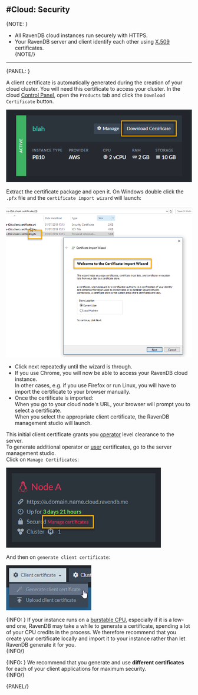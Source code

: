 #Cloud: Security
---

{NOTE: }

* All RavenDB cloud instances run securely with HTTPS.  
* Your RavenDB server and client identify each other using [X.509](https://docs.microsoft.com/en-us/windows/desktop/seccertenroll/about-x-509-public-key-certificates) 
certificates.  
{NOTE/}

---

{PANEL: }

A client certificate is automatically generated during the creation of your cloud cluster. You will need this certificate
to access your cluster. In the cloud [Control Panel](../cloud/cloud-control-panel), open the `Products` tab and click the 
`Download Certificate` button.  

![](images\CloudSecurity_1.png)  
  
Extract the certificate package and open it. On Windows double click the `.pfx` file and the `certificate import wizard` will launch: 

![](images\CloudSecurity_2.png)  
  
* Click next repeatedly until the wizard is through.  
* If you use Chrome, you will now be able to access your RavenDB cloud instance.  
  In other cases, e.g. if you use Firefox or run Linux, you will have to import the certificate to your browser manually.  
* Once the certificate is imported:  
  When you go to your cloud node's URL, your browser will prompt you to select a certificate.  
  When you select the appropriate client certificate, the RavenDB management studio will launch.  

This initial client certificate grants you [operator](../server/security/authorization/security-clearance-and-permissions#operator) 
level clearance to the server.  
To generate additional operator or [user](../server/security/authorization/security-clearance-and-permissions#user) 
certificates, go to the server management studio.  
Click on `Manage Certificates`:  

!["Manage Certificates"](images\CloudScaling_ManageCertificates.png "Manage Certificates")  
  
And then on `generate client certificate`:  
  
!["Generate Client Certificate"](images\CloudSecurity_3.png "Generate Client Certificate")  

{INFO: }
If your instance runs on a [burstable CPU](../cloud/cloud-overview#burstable-instances), 
especially if it is a low-end one, RavenDB may take a while to generate a certificate, 
spending a lot of your CPU credits in the process. We therefore recommend that you create your certificate 
locally and import it to your instance rather than let RavenDB generate it for you.  
{INFO/}

{INFO: }
We recommend that you generate and use **different certificates** for each of your client applications for maximum security.  
{INFO/}

{PANEL/}

